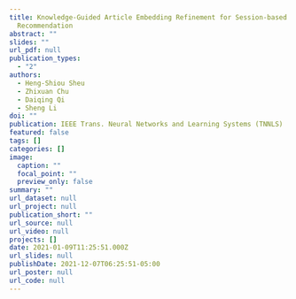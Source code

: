 ```yaml
---
title: Knowledge-Guided Article Embedding Refinement for Session-based News
  Recommendation
abstract: ""
slides: ""
url_pdf: null
publication_types:
  - "2"
authors:
  - Heng-Shiou Sheu
  - Zhixuan Chu
  - Daiqing Qi
  - Sheng Li
doi: ""
publication: IEEE Trans. Neural Networks and Learning Systems (TNNLS)
featured: false
tags: []
categories: []
image:
  caption: ""
  focal_point: ""
  preview_only: false
summary: ""
url_dataset: null
url_project: null
publication_short: ""
url_source: null
url_video: null
projects: []
date: 2021-01-09T11:25:51.000Z
url_slides: null
publishDate: 2021-12-07T06:25:51-05:00
url_poster: null
url_code: null
---
```

